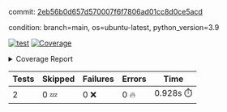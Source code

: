 commit: [2eb56b0d657d570007f6f7806ad01cc8d0ce5acd](https://github.com/rcmdnk/s3-reader/tree/2eb56b0d657d570007f6f7806ad01cc8d0ce5acd)

condition: branch=main, os=ubuntu-latest, python_version=3.9

[![test](https://github.com/rcmdnk/s3-reader/actions/workflows/test.yml/badge.svg)](https://github.com/rcmdnk/s3-reader/actions/runs/8059704999)
<a href="https://github.com/rcmdnk/s3-reader/blob/2eb56b0d657d570007f6f7806ad01cc8d0ce5acd/README.md"><img alt="Coverage" src="https://img.shields.io/badge/Coverage-48%25-orange.svg" /></a><details><summary>Coverage Report </summary><table><tr><th>File</th><th>Stmts</th><th>Miss</th><th>Cover</th><th>Missing</th></tr><tbody><tr><td colspan="5"><b>src/s3_reader</b></td></tr><tr><td>&nbsp; &nbsp;<a href="https://github.com/rcmdnk/s3-reader/blob/2eb56b0d657d570007f6f7806ad01cc8d0ce5acd/src/s3_reader/file.py">file.py</a></td><td>53</td><td>30</td><td>43%</td><td><a href="https://github.com/rcmdnk/s3-reader/blob/2eb56b0d657d570007f6f7806ad01cc8d0ce5acd/src/s3_reader/file.py#L49-L53">49&ndash;53</a>, <a href="https://github.com/rcmdnk/s3-reader/blob/2eb56b0d657d570007f6f7806ad01cc8d0ce5acd/src/s3_reader/file.py#L56-L57">56&ndash;57</a>, <a href="https://github.com/rcmdnk/s3-reader/blob/2eb56b0d657d570007f6f7806ad01cc8d0ce5acd/src/s3_reader/file.py#L61-L67">61&ndash;67</a>, <a href="https://github.com/rcmdnk/s3-reader/blob/2eb56b0d657d570007f6f7806ad01cc8d0ce5acd/src/s3_reader/file.py#L71-L76">71&ndash;76</a>, <a href="https://github.com/rcmdnk/s3-reader/blob/2eb56b0d657d570007f6f7806ad01cc8d0ce5acd/src/s3_reader/file.py#L81-L109">81&ndash;109</a></td></tr><tr><td><b>TOTAL</b></td><td><b>58</b></td><td><b>30</b></td><td><b>48%</b></td><td>&nbsp;</td></tr></tbody></table></details>

| Tests | Skipped | Failures | Errors | Time |
| ----- | ------- | -------- | -------- | ------------------ |
| 2 | 0 :zzz: | 0 :x: | 0 :fire: | 0.928s :stopwatch: |

